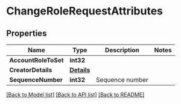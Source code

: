 # ChangeRoleRequestAttributes

## Properties
Name | Type | Description | Notes
------------ | ------------- | ------------- | -------------
**AccountRoleToSet** | **int32** |  | 
**CreatorDetails** | [**Details**](Details.md) |  | 
**SequenceNumber** | **int32** | Sequence number | 

[[Back to Model list]](../README.md#documentation-for-models) [[Back to API list]](../README.md#documentation-for-api-endpoints) [[Back to README]](../README.md)


